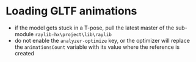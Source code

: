 # Loading GLTF animations

- if the model gets stuck in a T-pose, pull the latest master of the sub-module `raylib-hx\project\lib\raylib`
- do not enable the `analyzer-optimize` key, or the optimizer will replace the `animationsCount` variable with its value where the reference is created
